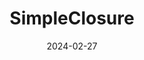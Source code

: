 ---  
layout: startup_page  
title: "SimpleClosure"  
id: "simpleclosure.com"  
permalink: "/simpleclosuresimpleclosure.com02272024/"  
website: "https://simpleclosure.com/"  
funding_round: "Seed"  
funding_amount: "$4M"  
investors: "Infinity Ventures, Anthemis Group, Foxe Capital"  
about: "SimpleClosure automates the process of shutting down a business, streamlining the often complex and bureaucratic procedures involved in dissolution and wind-down. It offers a founder-friendly solution that reduces the time and hassle associated with closing a company, allowing founders to focus on future projects. The platform leverages fintech, AI, and legal technology to resolve obligations with customers, agencies, and team members."  
markets: "Fintech, Legal Tech, AI, Business/Productivity Software, SaaS"  
hq: "Covina, California, United States"  
founded_year: "2023"  
linkedin: "https://www.linkedin.com/company/simpleclosure"  
twitter: "https://twitter.com/Simple_Closure"  
instagram: ""  
facebook: ""  
crunchbase: "https://www.crunchbase.com/organization/simpleclosure"  
pitchbook: "https://pitchbook.com/profiles/company/535146-85"  

date_display: "27-Feb-2024"  
date: "2024-02-27"

# SEO Optimization  
meta_title: "SimpleClosure - Seed Funding ($4M)"  
meta_description: "SimpleClosure, SimpleClosure automates the process of shutting down a business, streamlining the often complex and bureaucratic procedures involved in dissolution an..."  
meta_keywords: "SimpleClosure, Fintech, Legal Tech, AI, Business/Productivity Software, SaaS, Seed funding"  
canonical_url: "https://startup.projectstartups.com/simpleclosuresimpleclosure.com02272024/"  
---